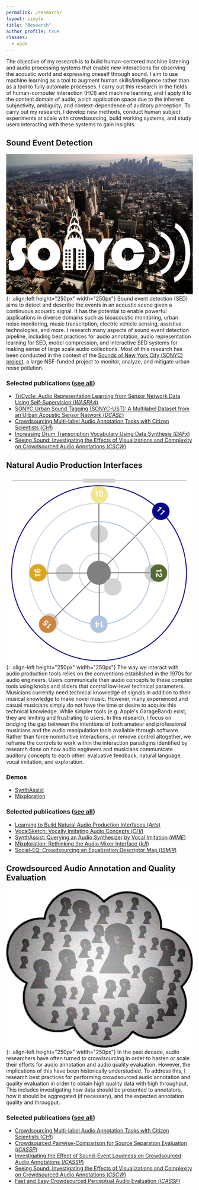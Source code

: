 ```yaml
---
permalink: /research/
layout: single
title: "Research"
author_profile: true
classes: 
  - wide
---
```


The objective of my research is to build human-centered machine listening and audio processing systems that enable new interactions for observing the acoustic world and expressing oneself through sound. 
I aim to use machine learning as a tool to augment human skills/intelligence rather than as a tool to fully automate processes. 
I carry out this research in the fields of human-computer interaction (HCI) and machine learning, and I apply it to the content domain of audio, a rich application space due to the inherent subjectivity, ambiguity, and context-dependence of auditory perception. 
To carry out my research, I develop new methods, conduct human subject experiments at scale with crowdsourcing, build working systems, and study users interacting with these systems to gain insights.

## Sound Event Detection
![sonyc](/assets/images/sonyc.png){: .align-left height="250px" width="250px"}
Sound event detection (SED) aims to detect and describe the events in an acoustic scene given a continuous acoustic signal. 
It has the potential to enable powerful applications in diverse domains such as bioacoustic monitoring, urban noise monitoring, music transcription, electric vehicle sensing, assistive technologies, and more.
I research many aspects of sound event detection pipeline, including best practices for audio annotation, audio representation learning for SED, model compression, and interactive SED systems for making sense of large scale audio collections.
Most of this research has been conducted in the context of the [Sounds of New York City (SONYC) project](http://wp.nyu.edu/sonyc), a large NSF-funded project to monitor, analyze, and mitigate urban noise pollution.

### Selected publications ([see all](/publications/sound-event-detection))
- [TriCycle: Audio Representation Learning from Sensor Network Data Using Self-Supervision (*WASPAA*)](/publications/2019-10-01-cartwright2019tricycle)
- [SONYC Urban Sound Tagging (SONYC-UST): A Multilabel Dataset from an Urban Acoustic Sensor Network (*DCASE*)](/publications/2019-10-01-cartwright2019sonycust)
- [Crowdsourcing Multi-label Audio Annotation Tasks with Citizen Scientists (*CHI*)](/publications/2019-04-01-cartwright2019crowdsourcing)
- [Increasing Drum Transcription Vocabulary Using Data Synthesis (*DAFx*)](/publications/2018-09-01-cartwright2018increasing)
- [Seeing Sound: Investigating the Effects of Visualizations and Complexity on Crowdsourced Audio Annotations (*CSCW*)](/publications/2017-11-01-cartwright2017seeing)

## Natural Audio Production Interfaces
![synthassist](/assets/images/synthassist.png){: .align-left height="250px" width="250px"}
The way we interact with audio production tools relies on the conventions established in the 1970s for audio engineers. 
Users communicate their audio concepts to these complex tools using knobs and sliders that control low-level technical parameters. 
Musicians currently need technical knowledge of signals in addition to their musical knowledge to make novel music. 
However, many experienced and casual musicians simply do not have the time or desire to acquire this technical knowledge. 
While simpler tools (e.g. Apple&apos;s GarageBand) exist, they are limiting and frustrating to users. 
In this research, I focus on bridging the gap between the intentions of both amateur and professional musicians and the audio manipulation tools available through software. 
Rather than force nonintuitive interactions, or remove control altogether, we reframe the controls to work within the interaction paradigms identified by research done on how audio engineers and musicians communicate auditory concepts to each other: evaluative feedback, natural language, vocal imitation, and exploration.

### Demos
- [SynthAssist](/publications/2014-07-01-cartwright2014synthassistquerying)
- [Mixploration](/publications/2014-04-01-cartwright2014mixploration)

### Selected publications ([see all](/publications/natural-audio-production-interfaces))
- [Learning to Build Natural Audio Production Interfaces (*Arts*)](/publications/2019-08-01-pardo2019learning)
- [VocalSketch: Vocally Imitating Audio Concepts (*CHI*)](/publications/2015-05-01-cartwright2015vocalsketch)
- [SynthAssist: Querying an Audio Synthesizer by Vocal Imitation (*NIME*)](/publications/2014-07-01-cartwright2014synthassistquerying)
- [Mixploration: Rethinking the Audio Mixer Interface (*IUI*)](/publications/2014-04-01-cartwright2014mixploration)
- [Social-EQ: Crowdsourcing an Equalization Descriptor Map (*ISMIR*)](/publications/2013-11-01-cartwright2013socialeq)

## Crowdsourced Audio Annotation and Quality Evaluation
![caqe](/assets/images/caqe.png){: .align-left height="250px" width="250px"}
In the past decade, audio researchers have often turned to crowdsourcing in order to hasten or scale their efforts for audio annotation and audio quality evaluation. 
However, the implications of this have been historically understudied. 
To address this, I research best practices for performing crowdsourced audio annotation and quality evaluation in order to obtain high quality data with high throughput. 
This includes investigating how data should be presented to annotators, how it should be aggregated (if necessary), and the expected annotation quality and througput.

### Selected publications ([see all](/publications/crowdsourced-audio-annotation-and-quality-evaluation))
- [Crowdsourcing Multi-label Audio Annotation Tasks with Citizen Scientists (*CHI*)](/publications/2019-04-01-cartwright2019crowdsourcing)
- [Crowdsourced Pairwise-Comparison for Source Separation Evaluation (*ICASSP*)](/publications/2018-04-01-cartwright2018crowdsourcedpairwise)
- [Investigating the Effect of Sound-Event Loudness on Crowdsourced Audio Annotations (*ICASSP*)](/publications/2018-04-01-cartwright2018investigating)
- [Seeing Sound: Investigating the Effects of Visualizations and Complexity on Crowdsourced Audio Annotations (*CSCW*)](/publications/2017-11-01-cartwright2017seeing)
- [Fast and Easy Crowdsourced Perceptual Audio Evaluation (*ICASSP*)](/publications/2016-04-01-cartwright2016fast)